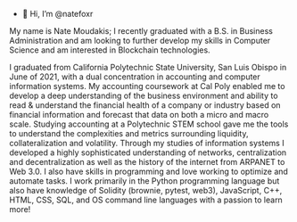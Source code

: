 - 👋 Hi, I’m @natefoxr

My name is Nate Moudakis; I recently graduated with a B.S. in Business Administration and am looking to further develop my skills in Computer Science and am interested in Blockchain technologies.

I graduated from California Polytechnic State University, San Luis Obispo in June of 2021, with a dual concentration in accounting and computer information systems. My accounting coursework at Cal Poly enabled me to develop a deep understanding of the business environment and ability to read & understand the financial health of a company or industry based on financial information and forecast that data on both a micro and macro scale. Studying accounting at a Polytechnic STEM school gave me the tools to understand the complexities and metrics surrounding liquidity, collateralization and volatility. Through my studies of information systems I developed a highly sophisticated understanding of networks, centralization and decentralization as well as the history of the internet from ARPANET to Web 3.0. I also have skills in programming and love working to optimize and automate tasks. I work primarily in the Python programming language but also have knowledge of Solidity (brownie, pytest, web3), JavaScript, C++, HTML, CSS, SQL, and OS command line languages with a passion to learn more!
